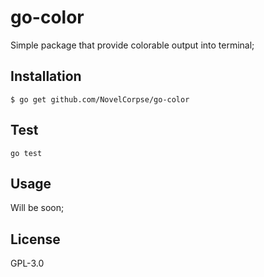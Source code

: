 # go-color
Simple package that provide colorable output into terminal;

## Installation

```
$ go get github.com/NovelCorpse/go-color
```

## Test

```
go test
```

## Usage

Will be soon;



## License

GPL-3.0